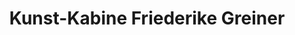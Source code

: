 ---
title: "Kunst-Kabine Friederike Greiner"
url: /alsfeld/kunst-kabine-friederike-greiner/
shop: Allgemein
---
